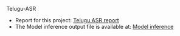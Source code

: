 Telugu-ASR 

- Report for this project: [Telugu ASR report](https://api.wandb.ai/links/ondevicevoice/4cbmfkpm) 
- The Model inference output file is available at: [Model inference](https://github.com/HemanthSai7/Telugu-ASR/blob/main/data/logs/model/2025-09-04/output.tsv)
